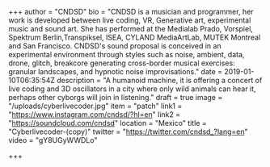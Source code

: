 +++
author = "CNDSD"
bio = "CNDSD is a musician and programmer, her work is developed between live coding, VR, Generative art, experimental music and sound art. She has performed at the Medialab Prado, Vorspiel, Spektrum Berlin,Transpiksel, ISEA, CYLAND MediaArtLab, MUTEK Montreal and San Francisco. CNDSD's sound proposal is conceived in an experimental environment through styles such as noise, ambient, data, drone, glitch, breakcore generating cross-border musical exercises: granular landscapes, and hypnotic noise improvisations."
date = 2019-01-10T06:35:54Z
description = "A humanoid machine, it is offering a concert of live coding and 3D oscillators in a city where only wild animals can hear it, perhaps other cyborgs will join in listening."
draft = true
image = "/uploads/cyberlivecoder.jpg"
item = "patch"
link1 = "https://www.instagram.com/cndsd/?hl=en"
link2 = "https://soundcloud.com/cndsd"
location = "Mexico"
title = "Cyberlivecoder-(copy)"
twitter = "https://twitter.com/cndsd_?lang=en"
video = "gY8UGyWWDLo"

+++
